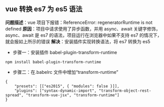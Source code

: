 ## vue 转换 es7 为 es5 语法

**问题描述**：vue 项目下报错：ReferenceError: regeneratorRuntime is not defined
**原因**：项目中请求使用了异步函数，并用 async、await 关键字修饰，async、await 是 es7 的语法，项目运行在浏览器中如果不支持 es7 的情况下，就会报如上所示的错误
**解决**：安装插件实现转换语法，将 es7 转换为 es5

-   步骤一：安装插件 babel-plugin-transform-runtime

```
npm install babel-plugin-transform-runtime
```

-   步骤二：在.babelrc 文件中增加“transform-runtime”

```
{
    "presets": [["es2015", { "modules": false }]],
    "plugins": ["syntax-dynamic-import", "transform-object-rest-spread", "transform-vue-jsx", "transform-runtime"]
}

```
